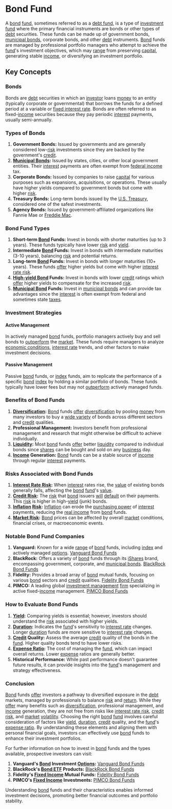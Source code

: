 # Bond Fund

A [bond](../b/bond.md) [fund](../f/fund.md), sometimes referred to as a [debt fund](../d/debt_fund.md), is a type of [investment fund](../i/investment_fund.md) where the primary financial instruments are bonds or other types of [debt](../d/debt.md) securities. These funds can be made up of government bonds, [municipal bonds](../m/municipal_bonds.md), corporate bonds, and other [debt](../d/debt.md) instruments. [Bond](../b/bond.md) funds are managed by professional portfolio managers who attempt to achieve the [fund](../f/fund.md)'s investment objectives, which may [range](../r/range.md) from preserving [capital](../c/capital.md), generating stable [income](../i/income.md), or diversifying an investment portfolio.

## Key Concepts

### Bonds

Bonds are [debt](../d/debt.md) securities in which an [investor](../i/investor.md) loans [money](../m/money.md) to an entity (typically corporate or governmental) that borrows the funds for a defined period at a variable or [fixed interest rate](../f/fixed_interest_rate.md). Bonds are often referred to as fixed-[income](../i/income.md) securities because they pay periodic [interest](../i/interest.md) payments, usually semi-annually.

### Types of Bonds

1. **Government Bonds:** Issued by governments and are generally considered low-[risk](../r/risk.md) investments since they are backed by the government's [credit](../c/credit.md).
2. **[Municipal Bonds](../m/municipal_bonds.md):** Issued by states, cities, or other local government entities. Their [interest](../i/interest.md) payments are often exempt from [federal income](../f/federal_income.md) tax.
3. **Corporate Bonds:** Issued by companies to raise [capital](../c/capital.md) for various purposes such as expansions, acquisitions, or operations. These usually have higher yields compared to government bonds but come with higher [risk](../r/risk.md).
4. **Treasury Bonds:** Long-term bonds issued by the [U.S. Treasury](../u/u.s._treasury.md), considered one of the safest investments.
5. **Agency Bonds:** Issued by government-affiliated organizations like Fannie Mae or [Freddie Mac](../f/freddie_mac.md).

### Bond Fund Types

1. **Short-term [Bond](../b/bond.md) Funds:** Invest in bonds with shorter maturities (up to 3 years). These funds typically have lower [risk](../r/risk.md) and [yield](../y/yield.md).
2. **Intermediate [Bond](../b/bond.md) Funds:** Invest in bonds with intermediate maturities (3-10 years), balancing [risk](../r/risk.md) and potential returns.
3. **Long-term [Bond](../b/bond.md) Funds:** Invest in bonds with longer maturities (10+ years). These funds [offer](../o/offer.md) higher yields but come with higher [interest rate risk](../i/interest_rate_risk.md).
4. **[High-yield Bond](../h/high-yield_bond.md) Funds:** Invest in bonds with lower [credit](../c/credit.md) ratings which [offer](../o/offer.md) higher yields to compensate for the increased [risk](../r/risk.md).
5. **[Municipal Bond](../m/municipal_bond.md) Funds:** Invest in [municipal bonds](../m/municipal_bonds.md) and can provide tax advantages since the [interest](../i/interest.md) is often exempt from federal and sometimes state [taxes](../t/taxes.md).

### Investment Strategies

#### Active Management

In actively managed [bond](../b/bond.md) funds, portfolio managers actively buy and sell bonds to [outperform](../o/outperform.md) the [market](../m/market.md). These funds require managers to analyze [economic conditions](../e/economic_conditions.md), [interest rate](../i/interest_rate.md) trends, and other factors to make investment decisions.

#### Passive Management

Passive [bond](../b/bond.md) funds, or [index](../i/index_instrument.md) funds, aim to replicate the performance of a specific [bond](../b/bond.md) [index](../i/index_instrument.md) by holding a similar portfolio of bonds. These funds typically have lower fees but may not [outperform](../o/outperform.md) actively managed funds.

### Benefits of Bond Funds

1. **[Diversification](../d/diversification.md):** [Bond](../b/bond.md) funds [offer](../o/offer.md) [diversification](../d/diversification.md) by pooling [money](../m/money.md) from many investors to buy a [wide variety](../w/wide_variety.md) of bonds across different sectors and [credit](../c/credit.md) qualities.
2. **Professional Management:** Investors benefit from professional management and research that might otherwise be difficult to achieve individually.
3. **[Liquidity](../l/liquidity.md):** Most [bond](../b/bond.md) funds [offer](../o/offer.md) better [liquidity](../l/liquidity.md) compared to individual bonds since [shares](../s/shares.md) can be bought and sold on any [business](../b/business.md) day.
4. **[Income](../i/income.md) Generation:** [Bond](../b/bond.md) funds can be a stable source of [income](../i/income.md) through regular [interest](../i/interest.md) payments.

### Risks Associated with Bond Funds

1. **[Interest Rate Risk](../i/interest_rate_risk.md):** When [interest](../i/interest.md) rates rise, the [value](../v/value.md) of existing bonds generally falls, affecting the [bond](../b/bond.md) [fund](../f/fund.md)'s [value](../v/value.md).
2. **[Credit Risk](../c/credit_risk.md):** The [risk](../r/risk.md) that [bond](../b/bond.md) issuers [will](../w/will.md) [default](../d/default.md) on their payments. This [risk](../r/risk.md) is higher in high-[yield](../y/yield.md) (junk) bonds.
3. **[Inflation](../i/inflation.md) [Risk](../r/risk.md):** [Inflation](../i/inflation.md) can erode the [purchasing power](../p/purchasing_power.md) of [interest](../i/interest.md) payments, reducing the [real income](../r/real_income.md) from [bond](../b/bond.md) funds.
4. **[Market Risk](../m/market_risk.md):** [Bond](../b/bond.md) prices can be affected by overall [market](../m/market.md) conditions, financial crises, or macroeconomic events.

### Notable Bond Fund Companies

1. **Vanguard:** Known for a wide [range](../r/range.md) of [bond](../b/bond.md) funds, including [index](../i/index_instrument.md) and actively managed [options](../o/options.md). [Vanguard Bond Funds](https://investor.vanguard.com/mutual-funds/bond/#/)
2. **BlackRock:** Offers a variety of [bond](../b/bond.md) funds through its [iShares](../i/ishares.md) brand, encompassing government, corporate, and [municipal bonds](../m/municipal_bonds.md). [BlackRock Bond Funds](https://www.blackrock.com/us/individual/products/etf-investments#!type=ishares&style=ishares&view=keyFacts&categoryId=431791)
3. **Fidelity:** Provides a broad array of [bond](../b/bond.md) mutual funds, focusing on various [bond](../b/bond.md) sectors and [credit](../c/credit.md) qualities. [Fidelity Bond Funds](https://www.fidelity.com/mutual-funds/bond-funds/overview)
4. **PIMCO:** A leading global [investment management](../i/investment_management.md) [firm](../f/firm.md) specializing in active fixed-[income](../i/income.md) management. [PIMCO Bond Funds](https://www.pimco.com/en-us/investments/mutual-funds)

### How to Evaluate Bond Funds

1. **[Yield](../y/yield.md):** Comparing yields is essential; however, investors should understand the [risk](../r/risk.md) associated with higher yields.
2. **[Duration](../d/duration.md):** Indicates the [fund](../f/fund.md)'s sensitivity to [interest rate](../i/interest_rate.md) changes. Longer [duration](../d/duration.md) funds are more sensitive to [interest rate](../i/interest_rate.md) changes.
3. **[Credit](../c/credit.md) Quality:** Assess the average [credit](../c/credit.md) quality of the bonds in the [fund](../f/fund.md). Higher quality bonds tend to have lower risks.
4. **[Expense Ratio](../e/expense_ratio.md):** The cost of managing the [fund](../f/fund.md), which can impact overall returns. Lower [expense](../e/expense.md) ratios are generally better.
5. **Historical Performance:** While past performance doesn't guarantee future results, it can provide insights into the [fund](../f/fund.md)'s management and strategy effectiveness.

### Conclusion

[Bond](../b/bond.md) funds [offer](../o/offer.md) investors a pathway to diversified exposure in the [debt](../d/debt.md) markets, managed by professionals to balance [risk](../r/risk.md) and [return](../r/return.md). While they [offer](../o/offer.md) many benefits such as [diversification](../d/diversification.md), professional management, and [income](../i/income.md) generation, they are not free from risks like [interest rate risk](../i/interest_rate_risk.md), [credit risk](../c/credit_risk.md), and [market](../m/market.md) [volatility](../v/volatility.md). Choosing the right [bond](../b/bond.md) [fund](../f/fund.md) involves careful consideration of factors like [yield](../y/yield.md), [duration](../d/duration.md), [credit](../c/credit.md) quality, and the [fund](../f/fund.md)'s [expense ratio](../e/expense_ratio.md). By understanding these elements and aligning them with personal financial goals, investors can effectively use [bond](../b/bond.md) funds to enhance their investment portfolios.

For further information on how to invest in [bond](../b/bond.md) funds and the types available, prospective investors can visit:

1. **Vanguard's [Bond](../b/bond.md) Investment [Options](../o/options.md):** [Vanguard Bond Funds](https://investor.vanguard.com/mutual-funds/bond/#/)
2. **BlackRock's [Bond ETF](../b/bond_etf.md) Products:** [BlackRock Bond Funds](https://www.blackrock.com/us/individual/products/etf-investments#!type=ishares&style=ishares&view=keyFacts&categoryId=431791)
3. **Fidelity's [Fixed Income](../f/fixed_income.md) Mutual Funds:** [Fidelity Bond Funds](https://www.fidelity.com/mutual-funds/bond-funds/overview)
4. **PIMCO's [Fixed Income](../f/fixed_income.md) Investments:** [PIMCO Bond Funds](https://www.pimco.com/en-us/investments/mutual-funds)

Understanding [bond](../b/bond.md) funds and their characteristics enables informed investment decisions, promoting better financial outcomes and portfolio stability.
